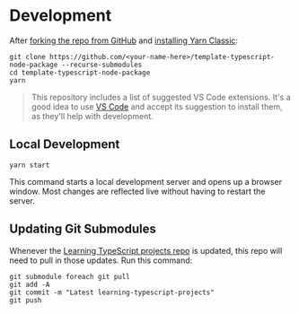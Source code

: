 # Development

After [forking the repo from GitHub](https://help.github.com/articles/fork-a-repo) and [installing Yarn Classic](https://classic.yarnpkg.com/lang/en):

```shell
git clone https://github.com/<your-name-here>/template-typescript-node-package --recurse-submodules
cd template-typescript-node-package
yarn
```

> This repository includes a list of suggested VS Code extensions.
> It's a good idea to use [VS Code](https://code.visualstudio.com) and accept its suggestion to install them, as they'll help with development.

## Local Development

```shell
yarn start
```

This command starts a local development server and opens up a browser window.
Most changes are reflected live without having to restart the server.

## Updating Git Submodules

Whenever the [Learning TypeScript projects repo](https://github.com/LearningTypeScript/projects) is updated, this repo will need to pull in those updates.
Run this command:

```shell
git submodule foreach git pull
git add -A
git commit -m "Latest learning-typescript-projects"
git push
```
